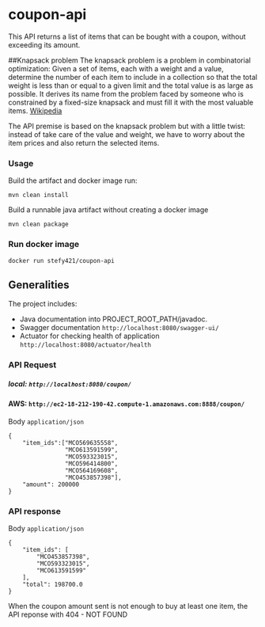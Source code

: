 coupon-api
===================

This API returns a list of items that can be bought with a coupon, without exceeding its amount.

##Knapsack problem
The knapsack problem is a problem in combinatorial optimization: Given a set of items, each with a weight and a value, determine the number of each item to include in a collection so that the total weight is less than or equal to a given limit and the total value is as large as possible. It derives its name from the problem faced by someone who is constrained by a fixed-size knapsack and must fill it with the most valuable items. [Wikipedia](https://en.wikipedia.org/wiki/Knapsack_problem)

The API premise is based on the knapsack problem but with a little twist: instead of take care of the value and weight, we have to worry about the item prices and also return the selected items.

### Usage 
Build the artifact and docker image run:
```
mvn clean install
```

Build a runnable java artifact without creating a docker image
```
mvn clean package
```

### Run docker image
```
docker run stefy421/coupon-api
```

## Generalities
The project includes:

- Java documentation into PROJECT_ROOT_PATH/javadoc.
- Swagger documentation `http://localhost:8080/swagger-ui/`
- Actuator for checking health of application `http://localhost:8080/actuator/health`


### API Request
##### local: `http://localhost:8080/coupon/`
#### AWS: `http://ec2-18-212-190-42.compute-1.amazonaws.com:8888/coupon/`
Body `application/json`
```
{
    "item_ids":["MCO569635558",
                "MCO613591599",
                "MCO593323015",
                "MCO596414800",
                "MCO564169608",
                "MCO453857398"],
    "amount": 200000
}
```

### API response
Body `application/json`
```
{
    "item_ids": [
        "MCO453857398",
        "MCO593323015",
        "MCO613591599"
    ],
    "total": 198700.0
}
```
When the coupon amount sent is not enough to buy at least one item, the API reponse with 404 - NOT FOUND

